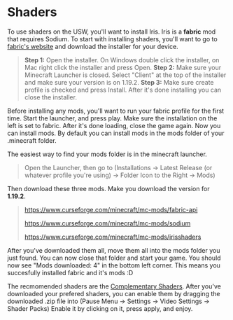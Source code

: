 # Shaders

To use shaders on the USW, you'll want to install Iris. Iris is a __fabric__ mod that requires Sodium.
To start with installing shaders, you'll want to go to [fabric's website](https://fabricmc.net/use/installer/) and download the installer for your device.

> **Step 1:** Open the installer. On Windows double click the installer, on Mac right click the installer and press Open.
> **Step 2:** Make sure your Minecraft Launcher is closed. Select "Client" at the top of the installer and make sure your version is on 1.19.2.
> **Step 3:** Make sure create profile is checked and press Install. After it's done installing you can close the installer.

Before installing any mods, you'll want to run your fabric profile for the first time. Start the launcher, and press play. Make sure the installation on the left is set to fabric.
After it's done loading, close the game again. Now you can install mods. By default you can install mods in the mods folder of your .minecraft folder.

The easiest way to find your mods folder is in the minecraft launcher.
> Open the Launcher, then go to (Installations -> Latest Release (or whatever profile you're using) -> Folder Icon to the Right -> Mods)

Then download these three mods. Make you download the version for __1.19.2__.
> https://www.curseforge.com/minecraft/mc-mods/fabric-api
> 
> https://www.curseforge.com/minecraft/mc-mods/sodium
> 
> https://www.curseforge.com/minecraft/mc-mods/irisshaders

After you've downloaded them all, move them all into the mods folder you just found. You can now close that folder and start your game.
You should now see "Mods downloaded: 4" in the bottom left corner. This means you succesfully installed fabric and it's mods :D

The recmomended shaders are the [Complementary Shaders](https://www.curseforge.com/minecraft/customization/complementary-shaders).
After you've downloaded your prefered shaders, you can enable them by dragging the downloaded .zip file into (Pause Menu -> Settings -> Video Settings -> Shader Packs)
Enable it by clicking on it, press apply, and enjoy.
